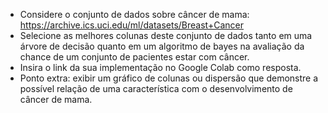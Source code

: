 * Considere o conjunto de dados sobre câncer de mama:
<https://archive.ics.uci.edu/ml/datasets/Breast+Cancer>
* Selecione as melhores colunas deste conjunto de dados tanto em uma árvore de decisão quanto em um algoritmo de bayes na avaliação da chance de um conjunto de pacientes estar com câncer. 
* Insira o link da sua implementação no Google Colab como resposta. 
* Ponto extra: exibir um gráfico de colunas ou dispersão que demonstre a possível relação de uma característica com o desenvolvimento de câncer de mama.
